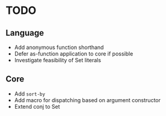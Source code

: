 # TODO

## Language
* Add anonymous function shorthand
* Defer as-function application to core if possible
* Investigate feasibility of Set literals

## Core
* Add `sort-by`
* Add macro for dispatching based on argument constructor
* Extend conj to Set
